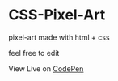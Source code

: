 # CSS-Pixel-Art
pixel-art made with html + css

feel free to edit

View Live on [CodePen](https://codepen.io/mayjaz)
